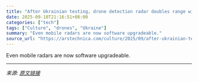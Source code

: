 ```yaml
---
title: "After Ukrainian testing, drone detection radar doubles range with simple software patch"
date: 2025-09-10T21:16:51+08:00
categories: ["tech"]
tags: ["Culture", "drones", "Ukraine"]
summary: "Even mobile radars are now software upgradeable."
source_url: "https://arstechnica.com/culture/2025/09/after-ukrainian-testing-drone-detection-radar-doubles-range-with-simple-software-patch/"
---
```


Even mobile radars are now software upgradeable.

---

*来源: [原文链接](https://arstechnica.com/culture/2025/09/after-ukrainian-testing-drone-detection-radar-doubles-range-with-simple-software-patch/)*
